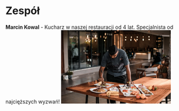 # Zespół

**Marcin Kowal** - Kucharz w naszej restauracji od 4 lat. Specjalnista od najcięższych wyzwań! 
<img src = "img/pracownik.jpg" width = 300>
